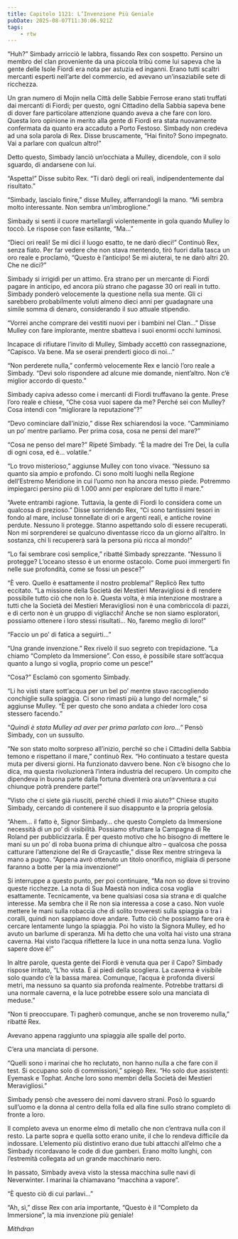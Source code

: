 ```yaml
---
title: Capitolo 1121: L’Invenzione Più Geniale
pubDate: 2025-08-07T11:30:06.921Z
tags:
    - rtw
---
```













“Huh?” Simbady arricciò le labbra, fissando Rex con sospetto. Persino un membro del clan proveniente da una piccola tribù come lui sapeva che la gente delle Isole Fiordi era nota per astuzia ed inganni. Erano tutti scaltri mercanti esperti nell’arte del commercio, ed avevano un’insaziabile sete di ricchezza.






Un gran numero di Mojin nella Città delle Sabbie Ferrose erano stati truffati dai mercanti di Fiordi; per questo, ogni Cittadino della Sabbia sapeva bene di dover fare particolare attenzione quando aveva a che fare con loro. Questa loro opinione in merito alla gente di Fiordi era stata nuovamente confermata da quanto era accaduto a Porto Festoso. Simbady non credeva ad una sola parola di Rex. Disse bruscamente, “Hai finito? Sono impegnato. Vai a parlare con qualcun altro!”






Detto questo, Simbady lanciò un’occhiata a Mulley, dicendole, con il solo sguardo, di andarsene con lui.






“Aspetta!” Disse subito Rex. “Ti darò degli ori reali, indipendentemente dal risultato.”






“Simbady, lascialo finire,” disse Mulley, afferrandogli la mano. “Mi sembra molto interessante. Non sembra un’imbroglione.”






Simbady si sentì il cuore martellargli violentemente in gola quando Mulley lo toccò. Le rispose con fase esitante, “Ma…”






“Dieci ori reali! Se mi dici il luogo esatto, te ne darò dieci!” Continuò Rex, senza fiato. Per far vedere che non stava mentendo, tirò fuori dalla tasca un oro reale e proclamò, “Questo è l’anticipo! Se mi aiuterai, te ne darò altri 20. Che ne dici?”






Simbady si irrigidì per un attimo. Era strano per un mercante di Fiordi pagare in anticipo, ed ancora più strano che pagasse 30 ori reali in tutto. Simbady ponderò velocemente la questione nella sua mente. Gli ci sarebbero probabilmente voluti almeno dieci anni per guadagnare una simile somma di denaro, considerando il suo attuale stipendio.






“Vorrei anche comprare dei vestiti nuovi per i bambini nel Clan…” Disse Mulley con fare implorante, mentre sbatteva i suoi enormi occhi luminosi.






Incapace di rifiutare l’invito di Mulley, Simbady accettò con rassegnazione, “Capisco. Va bene. Ma se oserai prenderti gioco di noi…”






“Non perderete nulla,” confermò velocemente Rex e lanciò l’oro reale a Simbady. “Devi solo rispondere ad alcune mie domande, nient’altro. Non c’è miglior accordo di questo.”






Simbady capiva adesso come i mercanti di Fiordi truffavano la gente. Prese l’oro reale e chiese, “Che cosa vuoi sapere da me? Perché sei con Mulley? Cosa intendi con “migliorare la reputazione”?”






“Devo cominciare dall’inizio,” disse Rex schiarendosi la voce. “Camminiamo un po’ mentre parliamo. Per prima cosa, cosa ne pensi del mare?”






“Cosa ne penso del mare?” Ripeté Simbady. “È la madre dei Tre Dei, la culla di ogni cosa, ed è… volatile.”






“Lo trovo misterioso,” aggiunse Mulley con tono vivace. “Nessuno sa quanto sia ampio e profondo. Ci sono molti luoghi nella Regione dell’Estremo Meridione in cui l’uomo non ha ancora messo piede. Potremmo impiegarci persino più di 1.000 anni per esplorare del tutto il mare.”






“Avete entrambi ragione. Tuttavia, la gente di Fiordi lo considera come un qualcosa di prezioso.” Disse sorridendo Rex, “Ci sono tantissimi tesori in fondo al mare, incluse tonnellate di ori e argenti reali, e antiche rovine perdute. Nessuno li protegge. Stanno aspettando solo di essere recuperati. Non mi sorprenderei se qualcuno diventasse ricco da un giorno all’altro. In sostanza, chi li recupererà sarà la persona più ricca al mondo!”






“Lo fai sembrare così semplice,” ribatté Simbady sprezzante. “Nessuno li protegge? L’oceano stesso è un enorme ostacolo. Come puoi immergerti fin nelle sue profondità, come se fossi un pesce?”






“È vero. Quello è esattamente il nostro problema!” Replicò Rex tutto eccitato. “La missione della Società dei Mestieri Meravigliosi è di rendere possibile tutto ciò che non lo è. Questa volta, è mia intenzione mostrare a tutti che la Società dei Mestieri Meravigliosi non è una combriccola di pazzi, e di certo non è un gruppo di vigliacchi! Anche se non siamo esploratori, possiamo ottenere i loro stessi risultati… No, faremo meglio di loro!”






“Faccio un po’ di fatica a seguirti…”






“Una grande invenzione.” Rex rivelò il suo segreto con trepidazione. “La chiamo “Completo da Immersione”. Con esso, è possibile stare sott’acqua quanto a lungo si voglia, proprio come un pesce!”






“Cosa?” Esclamò con sgomento Simbady.






“Li ho visti stare sott’acqua per un bel po’ mentre stavo raccogliendo conchiglie sulla spiaggia. Ci sono rimasti più a lungo del normale,” si aggiunse Mulley. “È per questo che sono andata a chieder loro cosa stessero facendo.”






“<em>Quindi è stata Mulley ad aver per prima parlato con loro…” </em>Pensò Simbady, con un sussulto.






“Ne son stato molto sorpreso all’inizio, perché so che i Cittadini della Sabbia temono e rispettano il mare,” continuò Rex. “Ho continuato a testare questa muta per diversi giorni. Ha funzionato davvero bene. Non c’è bisogno che lo dica, ma questa rivoluzionerà l’intera industria del recupero. Un compito che dipendeva in buona parte dalla fortuna diventerà ora un’avventura a cui chiunque potrà prendere parte!”






“Visto che ci siete già riusciti, perché chiedi il mio aiuto?” Chiese stupito Simbady, cercando di contenere il suo disappunto e la propria gelosia.






“Ahem… il fatto è, Signor Simbady… che questo Completo da Immersione necessità di un po’ di visibilità. Possiamo sfruttare la Campagna di Re Roland per pubblicizzarla. È per questo motivo che ho bisogno di mettere le mani su un po’ di roba buona prima di chiunque altro – qualcosa che possa catturare l’attenzione del Re di Graycastle,” disse Rex mentre stringeva la mano a pugno. “Appena avrò ottenuto un titolo onorifico, migliaia di persone faranno a botte per la mia invenzione!”






Si interruppe a questo punto, per poi continuare, “Ma non so dove si trovino queste ricchezze. La nota di Sua Maestà non indica cosa voglia esattamente. Tecnicamente, va bene qualsiasi cosa sia strana e di qualche interesse. Ma sembra che il Re non sia interessa a cose a caso. Non vuole mettere le mani sulla robaccia che di solito troveresti sulla spiaggia o tra i coralli, quindi non sappiamo dove andare. Tutto ciò che possiamo fare ora è cercare lentamente lungo la spiaggia. Poi ho visto la Signora Mulley, ed ho avuto un barlume di speranza. Mi ha detto che una volta hai visto una strana caverna. Hai visto l’acqua riflettere la luce in una notta senza luna. Voglio sapere dove è!”






In altre parole, questa gente dei Fiordi è venuta qua per il Capo? Simbady rispose irritato, “L’ho vista. È ai piedi della scogliera. La caverna è visibile solo quando c’è la bassa marea. Comunque, l’acqua è profonda diversi metri, ma nessuno sa quanto sia profonda realmente. Potrebbe trattarsi di una normale caverna, e la luce potrebbe essere solo una manciata di meduse.”






“Non ti preoccupare. Ti pagherò comunque, anche se non troveremo nulla,” ribatté Rex.






Avevano appena raggiunto una spiaggia alle spalle del porto.






C’era una manciata di persone.






“Quelli sono i marinai che ho reclutato, non hanno nulla a che fare con il test. Si occupano solo di commissioni,” spiegò Rex. “Ho solo due assistenti: Eyemask e Tophat. Anche loro sono membri della Società dei Mestieri Meravigliosi.”






Simbady pensò che avessero dei nomi davvero strani. Posò lo sguardo sull’uomo e la donna al centro della folla ed alla fine sullo strano completo di fronte a loro.






Il completo aveva un enorme elmo di metallo che non c’entrava nulla con il resto. La parte sopra e quella sotto erano unite, il che lo rendeva difficile da indossare. L’elemento più distintivo erano due tubi attacchi all’elmo che a Simbady ricordavano le code di due gamberi. Erano molto lunghi, con l’estremità collegata ad un grande macchinario nero.






In passato, Simbady aveva visto la stessa macchina sulle navi di Neverwinter. I marinai la chiamavano “macchina a vapore”.






“È questo ciò di cui parlavi…”






“Ah, sì,” disse Rex con aria importante, “Questo è il “Completo da Immersione”, la mia invenzione più geniale!






<em>Mithdran</em>


                                


                                



